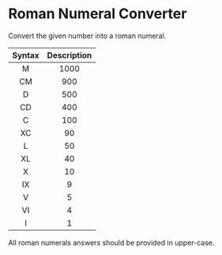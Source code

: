# Roman Numeral Converter

Convert the given number into a roman numeral.

| Syntax      | Description | 
| :----:        |    :----:   |       
| M      | 1000       | 
| CM   | 900        | 
|D|500|
|CD|400|
|C|100|
|XC|90|
|L|50|
|XL|40|
|X|10|
|IX|9|
|V|5|
|VI|4|
|I|1|

All roman numerals answers should be provided in upper-case.
